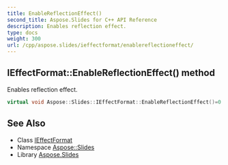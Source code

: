 ```yaml
---
title: EnableReflectionEffect()
second_title: Aspose.Slides for C++ API Reference
description: Enables reflection effect.
type: docs
weight: 300
url: /cpp/aspose.slides/ieffectformat/enablereflectioneffect/
---
```

## IEffectFormat::EnableReflectionEffect() method


Enables reflection effect.

```cpp
virtual void Aspose::Slides::IEffectFormat::EnableReflectionEffect()=0
```

## See Also

* Class [IEffectFormat](./)
* Namespace [Aspose::Slides](../)
* Library [Aspose.Slides](../../)